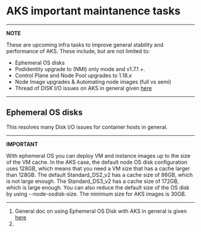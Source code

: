 # AKS important maintanence tasks

---
**NOTE**

These are upcoming infra tasks to improve general stability and performance of AKS. These include, but are not limited to:
- Ephemeral OS disks
- Podidentity upgrade to (NMI) only mode and v1.7.1 +.
- Control Plane and Node Pool upgrades to 1.18.x
- Node Image upgrades & Automating node images (full vs semi)
- Thread of DISK I/O issues on AKS in general given [here](https://github.com/Azure/AKS/issues/1373)

---



## Ephemeral OS disks

This resolves many Disk I/O issues for container hosts in general.


---
**IMPORTANT**

With ephemeral OS you can deploy VM and instance images up to the size of the VM cache. In the AKS case, the default node OS disk configuration uses 128GB, which means that you need a VM size that has a cache larger than 128GB. The default Standard_DS2_v2 has a cache size of 86GB, which is not large enough. The Standard_DS3_v2 has a cache size of 172GB, which is large enough. You can also reduce the default size of the OS disk by using --node-osdisk-size. The minimum size for AKS images is 30GB.

---

1. General doc on using Ephemeral OS Disk with AKS in general is given [here](https://docs.microsoft.com/en-us/azure/aks/cluster-configuration#ephemeral-os)
2. 

